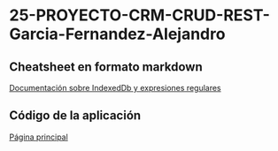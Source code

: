 # 25-PROYECTO-CRM-CRUD-REST-Garcia-Fernandez-Alejandro

## Cheatsheet en formato markdown

[Documentación sobre IndexedDb y expresiones regulares](./Cheatsheet.md)

## Código de la aplicación

[Página principal](https://alexgf22.github.io/MODULOS-25-PROYECTO-CRM-CRUD-REST-Garcia-Fernandez-Alejandro/index.html)

